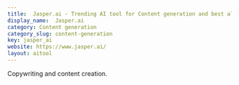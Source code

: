 ```yaml
---
title:  Jasper.ai - Trending AI tool for Content generation and best alternatives
display_name:  Jasper.ai
category: Content generation
category_slug: content-generation
key: jasper_ai
website: https://www.jasper.ai/
layout: aitool
---
```


Copywriting and content creation.
